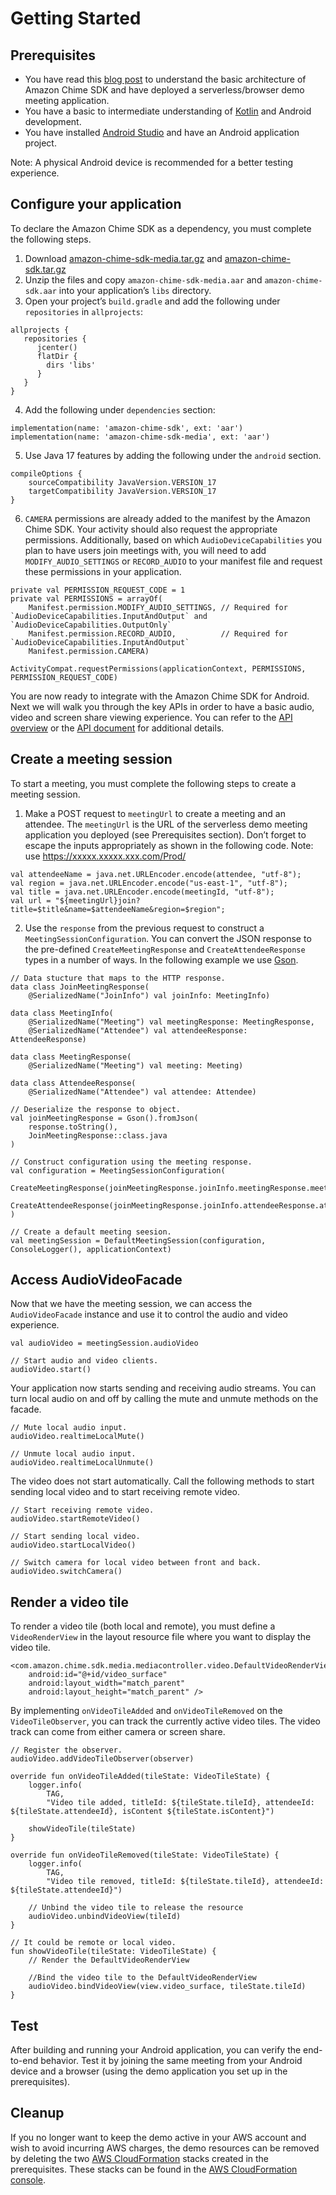 # Getting Started

## Prerequisites

* You have read this [blog post](https://aws.amazon.com/blogs/business-productivity/building-a-meeting-application-using-the-amazon-chime-sdk/) to understand the basic architecture of Amazon Chime SDK and have deployed a serverless/browser demo meeting application.
* You have a basic to intermediate understanding of [Kotlin](https://kotlinlang.org/) and Android development.
* You have installed [Android Studio](https://developer.android.com/studio) and have an Android application project.

Note: A physical Android device is recommended for a better testing experience.

## Configure your application

To declare the Amazon Chime SDK as a dependency, you must complete the following steps.

1. Download [amazon-chime-sdk-media.tar.gz](https://amazon-chime-sdk.s3.amazonaws.com/android/amazon-chime-sdk-media/latest/amazon-chime-sdk-media.tar.gz) and [amazon-chime-sdk.tar.gz](https://amazon-chime-sdk.s3.amazonaws.com/android/amazon-chime-sdk/latest/amazon-chime-sdk.tar.gz)
2. Unzip the files and copy `amazon-chime-sdk-media.aar` and `amazon-chime-sdk.aar` into your application’s `libs` directory.
3. Open your project’s `build.gradle` and add the following under `repositories` in `allprojects`:
```
allprojects {
   repositories {
      jcenter()
      flatDir {
        dirs 'libs'
      }
   }
}
```
4. Add the following under `dependencies` section:
```
implementation(name: 'amazon-chime-sdk', ext: 'aar')
implementation(name: 'amazon-chime-sdk-media', ext: 'aar')
```
5. Use Java 17 features by adding the following under the `android` section.
```
compileOptions {
    sourceCompatibility JavaVersion.VERSION_17
    targetCompatibility JavaVersion.VERSION_17
}
```
6. `CAMERA` permissions are already added to the manifest by the Amazon Chime SDK. Your activity should also request the appropriate permissions. Additionally, based on which `AudioDeviceCapabilities` you plan to have users join meetings with, you will need to add `MODIFY_AUDIO_SETTINGS` or `RECORD_AUDIO` to your manifest file and request these permissions in your application.
```
private val PERMISSION_REQUEST_CODE = 1
private val PERMISSIONS = arrayOf(
    Manifest.permission.MODIFY_AUDIO_SETTINGS, // Required for `AudioDeviceCapabilities.InputAndOutput` and `AudioDeviceCapabilities.OutputOnly`
    Manifest.permission.RECORD_AUDIO,          // Required for `AudioDeviceCapabilities.InputAndOutput`
    Manifest.permission.CAMERA)

ActivityCompat.requestPermissions(applicationContext, PERMISSIONS, PERMISSION_REQUEST_CODE)
```
You are now ready to integrate with the Amazon Chime SDK for Android. Next we will walk you through the key APIs in order to have a basic audio, video and screen share viewing experience. You can refer to the [API overview](api_overview.md) or the [API document](https://aws.github.io/amazon-chime-sdk-android/amazon-chime-sdk/) for additional details.

## Create a meeting session

To start a meeting, you must complete the following steps to create a meeting session.

1. Make a POST request to `meetingUrl` to create a meeting and an attendee. The `meetingUrl` is the URL of the serverless demo meeting application you deployed (see Prerequisites section). Don’t forget to escape the inputs appropriately as shown in the following code.
Note: use https://xxxxx.xxxxx.xxx.com/Prod/

```
val attendeeName = java.net.URLEncoder.encode(attendee, "utf-8");
val region = java.net.URLEncoder.encode("us-east-1", "utf-8");
val title = java.net.URLEncoder.encode(meetingId, "utf-8");
val url = "${meetingUrl}join?title=$title&name=$attendeeName&region=$region";
```
2. Use the `response` from the previous request to construct a `MeetingSessionConfiguration`. You can convert the JSON response to the pre-defined `CreateMeetingResponse` and `CreateAttendeeResponse` types in a number of ways. In the following example we use [Gson](https://github.com/google/gson).
```
// Data stucture that maps to the HTTP response.
data class JoinMeetingResponse(
    @SerializedName("JoinInfo") val joinInfo: MeetingInfo)

data class MeetingInfo(
    @SerializedName("Meeting") val meetingResponse: MeetingResponse,
    @SerializedName("Attendee") val attendeeResponse: AttendeeResponse)

data class MeetingResponse(
    @SerializedName("Meeting") val meeting: Meeting)

data class AttendeeResponse(
    @SerializedName("Attendee") val attendee: Attendee)

// Deserialize the response to object.
val joinMeetingResponse = Gson().fromJson(
    response.toString(),
    JoinMeetingResponse::class.java
)

// Construct configuration using the meeting response.
val configuration = MeetingSessionConfiguration(
    CreateMeetingResponse(joinMeetingResponse.joinInfo.meetingResponse.meeting),
    CreateAttendeeResponse(joinMeetingResponse.joinInfo.attendeeResponse.attendee)
)

// Create a default meeting seesion.
val meetingSession = DefaultMeetingSession(configuration, ConsoleLogger(), applicationContext)
```

## Access AudioVideoFacade

Now that we have the meeting session, we can access the `AudioVideoFacade` instance and use it to control the audio and video experience.
```
val audioVideo = meetingSession.audioVideo

// Start audio and video clients.
audioVideo.start()
```
Your application now starts sending and receiving audio streams. You can turn local audio on and off by calling the mute and unmute methods on the facade.
```
// Mute local audio input.
audioVideo.realtimeLocalMute()

// Unmute local audio input.
audioVideo.realtimeLocalUnmute()
```
The video does not start automatically. Call the following methods to start sending local video and to start receiving remote video.
```
// Start receiving remote video.
audioVideo.startRemoteVideo()

// Start sending local video.
audioVideo.startLocalVideo()

// Switch camera for local video between front and back.
audioVideo.switchCamera()
```

## Render a video tile

To render a video tile (both local and remote), you must define a `VideoRenderView` in the layout resource file where you want to display the video tile.
```
<com.amazon.chime.sdk.media.mediacontroller.video.DefaultVideoRenderView
    android:id="@+id/video_surface"
    android:layout_width="match_parent"
    android:layout_height="match_parent" />
```
By implementing `onVideoTileAdded` and `onVideoTileRemoved` on the `VideoTileObserver`, you can track the currently active video tiles. The video track can come from either camera or screen share.
```
// Register the observer.
audioVideo.addVideoTileObserver(observer)

override fun onVideoTileAdded(tileState: VideoTileState) {
    logger.info(
        TAG,
        "Video tile added, titleId: ${tileState.tileId}, attendeeId: ${tileState.attendeeId}, isContent ${tileState.isContent}")

    showVideoTile(tileState)
}

override fun onVideoTileRemoved(tileState: VideoTileState) {
    logger.info(
        TAG,
        "Video tile removed, titleId: ${tileState.tileId}, attendeeId: ${tileState.attendeeId}")

    // Unbind the video tile to release the resource
    audioVideo.unbindVideoView(tileId)
}

// It could be remote or local video.
fun showVideoTile(tileState: VideoTileState) {
    // Render the DefaultVideoRenderView

    //Bind the video tile to the DefaultVideoRenderView
    audioVideo.bindVideoView(view.video_surface, tileState.tileId)
}
```

## Test

After building and running your Android application, you can verify the end-to-end behavior. Test it by joining the same meeting from your Android device and a browser (using the demo application you set up in the prerequisites).

## Cleanup

If you no longer want to keep the demo active in your AWS account and wish to avoid incurring AWS charges, the demo resources can be removed by deleting the two [AWS CloudFormation](https://aws.amazon.com/cloudformation/) stacks created in the prerequisites. These stacks can be found in the [AWS CloudFormation console](https://console.aws.amazon.com/cloudformation/home).
